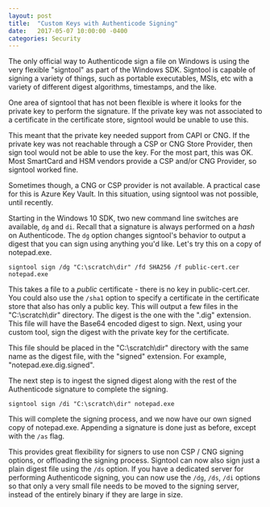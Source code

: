 ```yaml
---
layout: post
title:  "Custom Keys with Authenticode Signing"
date:   2017-05-07 10:00:00 -0400
categories: Security
---
```


The only official way to Authenticode sign a file on Windows is using the
very flexible "signtool" as part of the Windows SDK. Signtool is capable of
signing a variety of things, such as portable executables, MSIs, etc with a
variety of different digest algorithms, timestamps, and the like.

One area of signtool that has not been flexible is where it looks for the
private key to perform the signature. If the private key was not associated to
a certificate in the certificate store, signtool would be unable to use this.

This meant that the private key needed support from CAPI or CNG. If the private
key was not reachable through a CSP or CNG Store Provider, then sign tool would
not be able to use the key. For the most part, this was OK. Most SmartCard and
HSM vendors provide a CSP and/or CNG Provider, so signtool worked fine.

Sometimes though, a CNG or CSP provider is not available. A practical case for
this is Azure Key Vault. In this situation, using signtool was not possible,
until recently.

Starting in the Windows 10 SDK, two new command line switches are available,
`dg` and `di`. Recall that a signature is always performed on a *hash* on
Authenticode. The `dg` option changes signtool's behavior to output a digest
that you can sign using anything you'd like. Let's try this on a copy of
notepad.exe.

```shell
signtool sign /dg "C:\scratch\dir" /fd SHA256 /f public-cert.cer notepad.exe
```

This takes a file to a *public* certificate - there is no key in
public-cert.cer. You could also use the `/sha1` option to specify a certificate
in the certificate store that also has only a public key. This will output a few
files in the "C:\scratch\dir" directory. The digest is the one with the ".dig"
extension. This file will have the Base64 encoded digest to sign. Next, using
your custom tool, sign the digest with the private key for the certificate.

This file should be placed in the "C:\scratch\dir" directory with the same name
as the digest file, with the "signed" extension. For example,
"notepad.exe.dig.signed".

The next step is to ingest the signed digest along with the rest of the
Authenticode signature to complete the signing.

```shell
signtool sign /di "C:\scratch\dir" notepad.exe
```

This will complete the signing process, and we now have our own signed copy of
notepad.exe. Appending a signature is done just as before, except with the `/as`
flag.

This provides great flexibility for signers to use non CSP / CNG signing
options, or offloading the signing process. Signtool can now also sign just
a plain digest file using the `/ds` option. If you have a dedicated server for
performing Authenticode signing, you can now use the `/dg`, `/ds`, `/di` options
so that only a very small file needs to be moved to the signing server, instead
of the entirely binary if they are large in size.